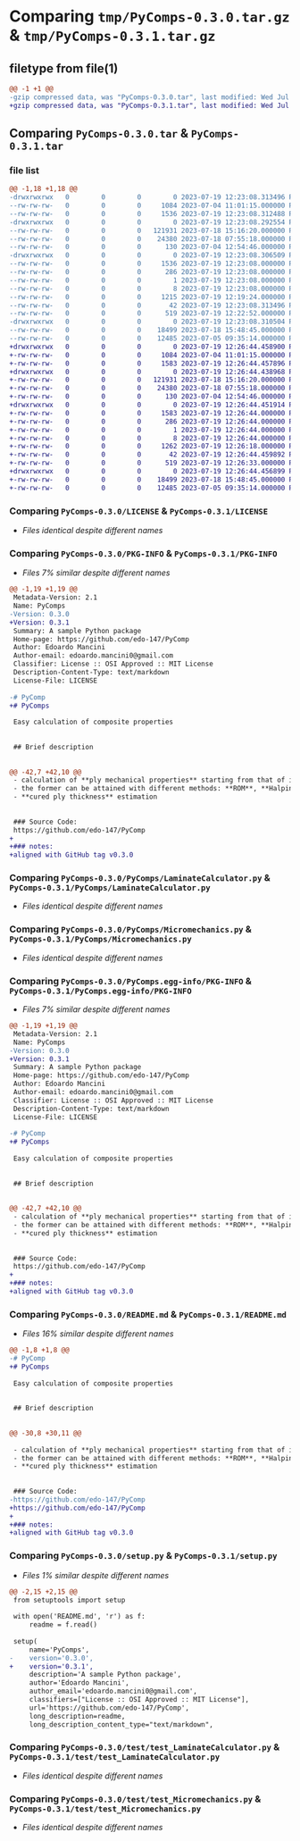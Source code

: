 # Comparing `tmp/PyComps-0.3.0.tar.gz` & `tmp/PyComps-0.3.1.tar.gz`

## filetype from file(1)

```diff
@@ -1 +1 @@
-gzip compressed data, was "PyComps-0.3.0.tar", last modified: Wed Jul 19 12:23:08 2023, max compression
+gzip compressed data, was "PyComps-0.3.1.tar", last modified: Wed Jul 19 12:26:44 2023, max compression
```

## Comparing `PyComps-0.3.0.tar` & `PyComps-0.3.1.tar`

### file list

```diff
@@ -1,18 +1,18 @@
-drwxrwxrwx   0        0        0        0 2023-07-19 12:23:08.313496 PyComps-0.3.0/
--rw-rw-rw-   0        0        0     1084 2023-07-04 11:01:15.000000 PyComps-0.3.0/LICENSE
--rw-rw-rw-   0        0        0     1536 2023-07-19 12:23:08.312488 PyComps-0.3.0/PKG-INFO
-drwxrwxrwx   0        0        0        0 2023-07-19 12:23:08.292554 PyComps-0.3.0/PyComps/
--rw-rw-rw-   0        0        0   121931 2023-07-18 15:16:20.000000 PyComps-0.3.0/PyComps/LaminateCalculator.py
--rw-rw-rw-   0        0        0    24380 2023-07-18 07:55:18.000000 PyComps-0.3.0/PyComps/Micromechanics.py
--rw-rw-rw-   0        0        0      130 2023-07-04 12:54:46.000000 PyComps-0.3.0/PyComps/__init__.py
-drwxrwxrwx   0        0        0        0 2023-07-19 12:23:08.306509 PyComps-0.3.0/PyComps.egg-info/
--rw-rw-rw-   0        0        0     1536 2023-07-19 12:23:08.000000 PyComps-0.3.0/PyComps.egg-info/PKG-INFO
--rw-rw-rw-   0        0        0      286 2023-07-19 12:23:08.000000 PyComps-0.3.0/PyComps.egg-info/SOURCES.txt
--rw-rw-rw-   0        0        0        1 2023-07-19 12:23:08.000000 PyComps-0.3.0/PyComps.egg-info/dependency_links.txt
--rw-rw-rw-   0        0        0        8 2023-07-19 12:23:08.000000 PyComps-0.3.0/PyComps.egg-info/top_level.txt
--rw-rw-rw-   0        0        0     1215 2023-07-19 12:19:24.000000 PyComps-0.3.0/README.md
--rw-rw-rw-   0        0        0       42 2023-07-19 12:23:08.313496 PyComps-0.3.0/setup.cfg
--rw-rw-rw-   0        0        0      519 2023-07-19 12:22:52.000000 PyComps-0.3.0/setup.py
-drwxrwxrwx   0        0        0        0 2023-07-19 12:23:08.310504 PyComps-0.3.0/test/
--rw-rw-rw-   0        0        0    18499 2023-07-18 15:48:45.000000 PyComps-0.3.0/test/test_LaminateCalculator.py
--rw-rw-rw-   0        0        0    12485 2023-07-05 09:35:14.000000 PyComps-0.3.0/test/test_Micromechanics.py
+drwxrwxrwx   0        0        0        0 2023-07-19 12:26:44.458900 PyComps-0.3.1/
+-rw-rw-rw-   0        0        0     1084 2023-07-04 11:01:15.000000 PyComps-0.3.1/LICENSE
+-rw-rw-rw-   0        0        0     1583 2023-07-19 12:26:44.457896 PyComps-0.3.1/PKG-INFO
+drwxrwxrwx   0        0        0        0 2023-07-19 12:26:44.438968 PyComps-0.3.1/PyComps/
+-rw-rw-rw-   0        0        0   121931 2023-07-18 15:16:20.000000 PyComps-0.3.1/PyComps/LaminateCalculator.py
+-rw-rw-rw-   0        0        0    24380 2023-07-18 07:55:18.000000 PyComps-0.3.1/PyComps/Micromechanics.py
+-rw-rw-rw-   0        0        0      130 2023-07-04 12:54:46.000000 PyComps-0.3.1/PyComps/__init__.py
+drwxrwxrwx   0        0        0        0 2023-07-19 12:26:44.451914 PyComps-0.3.1/PyComps.egg-info/
+-rw-rw-rw-   0        0        0     1583 2023-07-19 12:26:44.000000 PyComps-0.3.1/PyComps.egg-info/PKG-INFO
+-rw-rw-rw-   0        0        0      286 2023-07-19 12:26:44.000000 PyComps-0.3.1/PyComps.egg-info/SOURCES.txt
+-rw-rw-rw-   0        0        0        1 2023-07-19 12:26:44.000000 PyComps-0.3.1/PyComps.egg-info/dependency_links.txt
+-rw-rw-rw-   0        0        0        8 2023-07-19 12:26:44.000000 PyComps-0.3.1/PyComps.egg-info/top_level.txt
+-rw-rw-rw-   0        0        0     1262 2023-07-19 12:26:18.000000 PyComps-0.3.1/README.md
+-rw-rw-rw-   0        0        0       42 2023-07-19 12:26:44.459892 PyComps-0.3.1/setup.cfg
+-rw-rw-rw-   0        0        0      519 2023-07-19 12:26:33.000000 PyComps-0.3.1/setup.py
+drwxrwxrwx   0        0        0        0 2023-07-19 12:26:44.456899 PyComps-0.3.1/test/
+-rw-rw-rw-   0        0        0    18499 2023-07-18 15:48:45.000000 PyComps-0.3.1/test/test_LaminateCalculator.py
+-rw-rw-rw-   0        0        0    12485 2023-07-05 09:35:14.000000 PyComps-0.3.1/test/test_Micromechanics.py
```

### Comparing `PyComps-0.3.0/LICENSE` & `PyComps-0.3.1/LICENSE`

 * *Files identical despite different names*

### Comparing `PyComps-0.3.0/PKG-INFO` & `PyComps-0.3.1/PKG-INFO`

 * *Files 7% similar despite different names*

```diff
@@ -1,19 +1,19 @@
 Metadata-Version: 2.1
 Name: PyComps
-Version: 0.3.0
+Version: 0.3.1
 Summary: A sample Python package
 Home-page: https://github.com/edo-147/PyComp
 Author: Edoardo Mancini
 Author-email: edoardo.mancini0@gmail.com
 Classifier: License :: OSI Approved :: MIT License
 Description-Content-Type: text/markdown
 License-File: LICENSE
 
-# PyComp 
+# PyComps
 
 Easy calculation of composite properties
 
 
 ## Brief description
 
 
@@ -42,7 +42,10 @@
 - calculation of **ply mechanical properties** starting from that of isotropic constituents.
 - the former can be attained with different methods: **ROM**, **Halpin-Tsai**, or **PMM**
 - **cured ply thickness** estimation
 
 
 ### Source Code: 
 https://github.com/edo-147/PyComp
+
+### notes: 
+aligned with GitHub tag v0.3.0
```

### Comparing `PyComps-0.3.0/PyComps/LaminateCalculator.py` & `PyComps-0.3.1/PyComps/LaminateCalculator.py`

 * *Files identical despite different names*

### Comparing `PyComps-0.3.0/PyComps/Micromechanics.py` & `PyComps-0.3.1/PyComps/Micromechanics.py`

 * *Files identical despite different names*

### Comparing `PyComps-0.3.0/PyComps.egg-info/PKG-INFO` & `PyComps-0.3.1/PyComps.egg-info/PKG-INFO`

 * *Files 7% similar despite different names*

```diff
@@ -1,19 +1,19 @@
 Metadata-Version: 2.1
 Name: PyComps
-Version: 0.3.0
+Version: 0.3.1
 Summary: A sample Python package
 Home-page: https://github.com/edo-147/PyComp
 Author: Edoardo Mancini
 Author-email: edoardo.mancini0@gmail.com
 Classifier: License :: OSI Approved :: MIT License
 Description-Content-Type: text/markdown
 License-File: LICENSE
 
-# PyComp 
+# PyComps
 
 Easy calculation of composite properties
 
 
 ## Brief description
 
 
@@ -42,7 +42,10 @@
 - calculation of **ply mechanical properties** starting from that of isotropic constituents.
 - the former can be attained with different methods: **ROM**, **Halpin-Tsai**, or **PMM**
 - **cured ply thickness** estimation
 
 
 ### Source Code: 
 https://github.com/edo-147/PyComp
+
+### notes: 
+aligned with GitHub tag v0.3.0
```

### Comparing `PyComps-0.3.0/README.md` & `PyComps-0.3.1/README.md`

 * *Files 16% similar despite different names*

```diff
@@ -1,8 +1,8 @@
-# PyComp 
+# PyComps
 
 Easy calculation of composite properties
 
 
 ## Brief description
 
 
@@ -30,8 +30,11 @@
 
 - calculation of **ply mechanical properties** starting from that of isotropic constituents.
 - the former can be attained with different methods: **ROM**, **Halpin-Tsai**, or **PMM**
 - **cured ply thickness** estimation
 
 
 ### Source Code: 
-https://github.com/edo-147/PyComp
+https://github.com/edo-147/PyComp
+
+### notes: 
+aligned with GitHub tag v0.3.0
```

### Comparing `PyComps-0.3.0/setup.py` & `PyComps-0.3.1/setup.py`

 * *Files 1% similar despite different names*

```diff
@@ -2,15 +2,15 @@
 from setuptools import setup
 
 with open('README.md', 'r') as f:
     readme = f.read()
     
 setup(
     name='PyComps', 
-    version='0.3.0',
+    version='0.3.1',
     description='A sample Python package',
     author='Edoardo Mancini',
     author_email='edoardo.mancini0@gmail.com',
     classifiers=["License :: OSI Approved :: MIT License"],
     url='https://github.com/edo-147/PyComp',
     long_description=readme,
     long_description_content_type="text/markdown",
```

### Comparing `PyComps-0.3.0/test/test_LaminateCalculator.py` & `PyComps-0.3.1/test/test_LaminateCalculator.py`

 * *Files identical despite different names*

### Comparing `PyComps-0.3.0/test/test_Micromechanics.py` & `PyComps-0.3.1/test/test_Micromechanics.py`

 * *Files identical despite different names*

